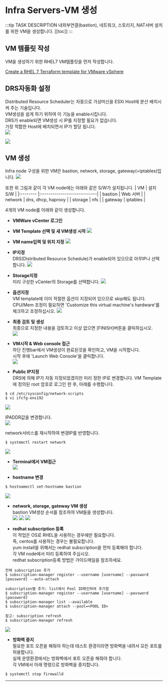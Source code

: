 # Infra Servers-VM 생성
:::tip TASK DESCRIPTION
내외부연결(bastion), 네트워크, 스토리지, NAT서버 설치를 위한 VM을 생성합니다.
[[toc]] 
:::

## VM 템플릿 작성
VM을 생성하기 위한 RHEL7 VM템플릿을 먼저 작성합니다.    

[Create a RHEL 7 Terraform template for VMware vSphere](https://blog.inkubate.io/create-a-rhel-7-terraform-template-for-vmware-vsphere/)

## DRS자동화 설정
Distributed Resource Scheduler는 자동으로 가상머신을 ESXi Host에 분산 배치시켜 주는 기술입니다.   
VM생성을 쉽게 하기 위하여 이 기능을 enable시킵니다.   
DRS가 enable되면 VM생성 시 IP를 지정할 필요가 없습니다.   
가장 적합한 Host에 배치되면서 IP가 할당 됩니다.     
![](./img/infra01-DRS01.png)

![](./img/infra01-DRS02.png)

## VM 생성
Infra node 구성을 위한 VM은 bastion, network, storage, gateway(=iptables)입니다. 
![](./img/infra01-architecture.png)

또한 위 그림과 같이 각 VM node에는 아래와 같은 S/W가 설치됩니다.
| VM       | 설치 S/W                     |
|:-------- |:----------------------------|
| bastion  | Web 서버 |
| network  | dns, dhcp, haproxy |
| storage  | nfs |
| gateway  | iptables |

4개의 VM node를 아래와 같이 생성합니다.   
- **VMWare vCenter 로그인**

- **VM Template 선택 및 새 VM생성 시작**
![](./img/infra01-01.png)

- **VM name입력 및 위치 지정**
![](./img/infra01-02.png)

- **IP지정**  
DRS(Distributed Resource Schedule)가 enable되어 있으므로 아무IP나 선택합니다. 
![](./img/infra01-03.png)

- **Storage지정**  
미리 구성한 vCenter의 Storage를 선택합니다.
![](./img/infra01-04.png) 

- **옵션지정**  
VM template에 이미 적절한 옵션이 지정되어 있으므로 skip해도 됩니다.  
CPU/Mem 조정이 필요하면 'Customize this virtual machine's hardware'를 체크하고 조정하십시오. 
![](./img/infra01-05.png)

- **최종 검토 및 생성**  
최종으로 지정한 내용을 검토하고 이상 없으면 [FINISH]버튼을 클릭하십시오.  
![](./img/infra01-06.png)

- **VM시작 & Web console 접근**  
하단 진행bar에서 VM생성이 완료된것을 확인하고, VM을 시작합니다.  
시작 후에 'Launch Web Console'을 클릭합니다.  
![](./img/infra01-07.png)

- **Public IP지정**  
DRS에 의해 IP가 자동 지정되었겠지만 미리 정한 IP로 변경합니다. 
VM Template에 정의된 root 암호로 로그인 한 후, 아래를 수행합니다.   
```
$ cd /etc/sysconfig/network-scripts
$ vi ifcfg-ens192
```

![](./img/infra01-08.png)

IPADDR값을 변경합니다.  
![](./img/infra01-09.png)

network서비스를 재시작하여 변경IP를 반영합니다.  
```
$ systemctl restart network
```
![](./img/infra01-10.png)

- **Terminal에서 VM접근**  
![](./img/infra01-11.png)

- **hostname 변경**  
```
$ hostnamectl set-hostname bastion
```
![](./img/infra01-12.png) 

- **network, storage, gateway VM 생성**  
bastion VM생성 순서를 참조하여 VM들을 생성합니다.   
![](./img/infra01-13.png) 
![](./img/infra01-14.png) 
![](./img/infra01-15.png) 

- **redhat subscription 등록**  
이 작업은 OS로 RHEL을 사용하는 경우에만 필요합니다.  
즉, centos를 사용하는 경우는 불필요합니다.  
yum install을 위해서는 redhat subscription을 먼저 등록해야 합니다.  
각 VM node에서 미리 등록하여 주십시오.  
redhat subscription등록 방법은 가이드메일을 참조하세요.  
```
전체 subscription 추가  
$ subscription-manager register --username [username] --password [password] --auto-attach

subscription별 추가: list에서 Pool ID확인하여 추가함    
$ subscription-manager register --username [username] --password [password]
$ subscription-manager list --available
$ subscription-manager attach --pool=<POOL ID>

참고: subscription refresh  
$ subscription-manager refresh
```
![](./img/infra01-16.png)


- **방화벽 중지**  
필요한 포트 오픈을 해줘야 하는데 테스트 환경이라면 방화벽을 내려서 모든 포트를 허용합니다.  
실제 운영환경에서는 방화벽에서 포트 오픈을 해줘야 합니다.  
각 VM에서 아래 명령으로 방화벽을 중지합니다.  

```
$ systemctl stop firewalld 
```

---
<disqus/>
